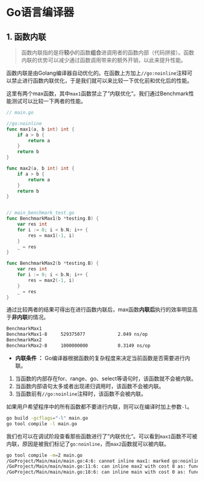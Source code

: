 # Go语言编译器

## 1. 函数内联

> 函数内联指的是将**较小**的函数**组合**进调用者的函数内部（代码拼接）。函数内联的优势可以减少通过函数调用带来的额外开销，以此来提升性能。

函数内联是由Golang编译器自动优化的。在函数上方加上`//go:noinline`注释可以禁止进行函数内联优化，于是我们就可以来比较一下优化前和优化后的性能。

这里有两个max函数，其中`max1`函数禁止了”内联优化“。我们通过Benchmark性能测试可以比较一下两者的性能。

```go
// main.go

//go:noinline
func max1(a, b int) int {
	if a > b {
		return a
	}
	return b
}

func max2(a, b int) int {
	if a > b {
		return a
	}
	return b
}


// main_benchmark_test.go
func BenchmarkMax1(b *testing.B) {
	var res int
	for i := 0; i < b.N; i++ {
		res = max1(-1, i)
	}
	_ = res
}

func BenchmarkMax2(b *testing.B) {
	var res int
	for i := 0; i < b.N; i++ {
		res = max2(-1, i)
	}
	_ = res
}
```

通过比较两者的结果可得出在进行函数内联后，max函数**内联后**执行的效率明显高于**非内联**的情况。

```bash
BenchmarkMax1
BenchmarkMax1-8   	529375077	         2.049 ns/op
BenchmarkMax2
BenchmarkMax2-8   	1000000000	         0.3149 ns/op
```

* **内联条件 ：** Go编译器根据函数的复杂程度来决定当前函数是否需要进行内联。

1. 当函数的内部存在for、range、go、select等语句时，该函数就不会被内联。
2. 当函数内部语句太多或者出现递归调用时，该函数不会被内联。
3. 当函数前有`//go:noinline`注释时，该函数不会被内联。

如果用户希望程序中的所有函数都不要进行内联，则可以在编译时加上参数`-l`。

```bash
go build -gcflags="-l" main.go
go tool compile -l main.go
```

我们也可以在调试阶段查看那些函数进行了”内联优化“。可以看到`max1`函数不可被内联，原因是被我们标记了`go:noinline`，而`max2`函数就可以被内联。

```bash
go tool compile -m=2 main.go           
/GoProject/Main/main/main.go:4:6: cannot inline max1: marked go:noinline
/GoProject/Main/main/main.go:11:6: can inline max2 with cost 8 as: func(int, int) int { if a > b { return a }; return b }
/GoProject/Main/main/main.go:18:6: can inline main with cost 0 as: func() {  }
```